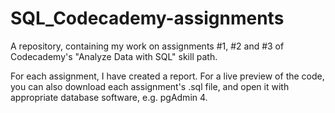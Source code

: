 # SQL_Codecademy-assignments
A repository, containing my work on assignments #1, #2 and #3 of Codecademy's "Analyze Data with SQL" skill path.

For each assignment, I have created a report. For a live preview of the code, you can also download each assignment's .sql file, and open it with appropriate database software, e.g. pgAdmin 4.
